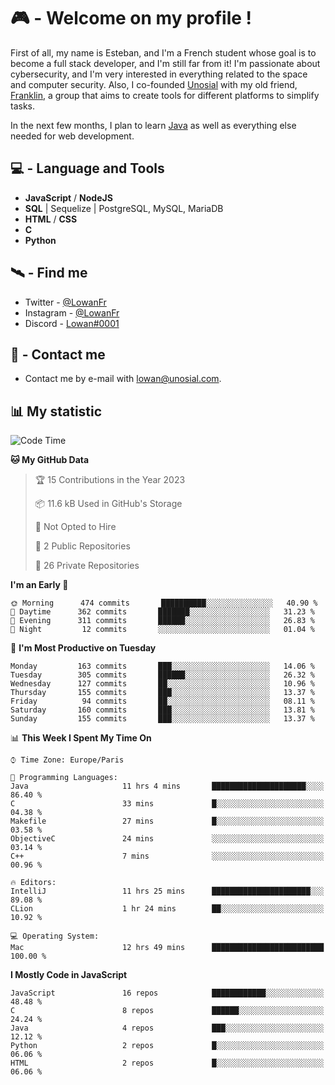 # 🎮 - Welcome on my profile !
First of all, my name is Esteban, and I'm a French student whose goal is to become a full stack developer, and I'm still far from it!
I'm passionate about cybersecurity, and I'm very interested in everything related to the space and computer security.
Also, I co-founded [Unosial](https://github.com/Unosial) with my old friend, [Franklin](https://github.com/AbaFranklin/), a group that aims to create tools for different platforms to simplify tasks. 

In the next few months, I plan to learn [Java](https://www.java.com/) as well as everything else needed for web development.




## 💻 - Language and Tools
- **JavaScript** / **NodeJS**
- **SQL** | Sequelize | PostgreSQL, MySQL, MariaDB
- **HTML** / **CSS**
- **C**
- **Python**

## 🛰️ - Find me

 - Twitter - [@LowanFr](https://twitter.com/LowanFr/)
 - Instagram - [@LowanFr](https://instagram.com/LowanFr)
 - Discord -  [Lowan#0001](https://unosial.bio/Lowan)
 
## 📡 - Contact me
 - Contact me by e-mail with [lowan@unosial.com](mailto:lowan@unosial.com).

## 📊 My statistic
<!--START_SECTION:waka-->
![Code Time](http://img.shields.io/badge/Code%20Time-328%20hrs%2044%20mins-blue)

**🐱 My GitHub Data** 

> 🏆 15 Contributions in the Year 2023
 > 
> 📦 11.6 kB Used in GitHub's Storage 
 > 
> 🚫 Not Opted to Hire
 > 
> 📜 2 Public Repositories 
 > 
> 🔑 26 Private Repositories  
 > 
**I'm an Early 🐤** 

```text
🌞 Morning      474 commits       ██████████░░░░░░░░░░░░░░░   40.90 % 
🌆 Daytime      362 commits       ███████░░░░░░░░░░░░░░░░░░   31.23 % 
🌃 Evening      311 commits       ██████░░░░░░░░░░░░░░░░░░░   26.83 % 
🌙 Night         12 commits       ░░░░░░░░░░░░░░░░░░░░░░░░░   01.04 % 

```
📅 **I'm Most Productive on Tuesday** 

```text
Monday         163 commits       ███░░░░░░░░░░░░░░░░░░░░░░   14.06 % 
Tuesday        305 commits       ██████░░░░░░░░░░░░░░░░░░░   26.32 % 
Wednesday      127 commits       ██░░░░░░░░░░░░░░░░░░░░░░░   10.96 % 
Thursday       155 commits       ███░░░░░░░░░░░░░░░░░░░░░░   13.37 % 
Friday          94 commits       ██░░░░░░░░░░░░░░░░░░░░░░░   08.11 % 
Saturday       160 commits       ███░░░░░░░░░░░░░░░░░░░░░░   13.81 % 
Sunday         155 commits       ███░░░░░░░░░░░░░░░░░░░░░░   13.37 % 

```


📊 **This Week I Spent My Time On** 

```text
⌚︎ Time Zone: Europe/Paris

💬 Programming Languages: 
Java                     11 hrs 4 mins       █████████████████████░░░░   86.40 % 
C                        33 mins             █░░░░░░░░░░░░░░░░░░░░░░░░   04.38 % 
Makefile                 27 mins             █░░░░░░░░░░░░░░░░░░░░░░░░   03.58 % 
ObjectiveC               24 mins             ░░░░░░░░░░░░░░░░░░░░░░░░░   03.14 % 
C++                      7 mins              ░░░░░░░░░░░░░░░░░░░░░░░░░   00.96 % 

🔥 Editors: 
IntelliJ                 11 hrs 25 mins      ██████████████████████░░░   89.08 % 
CLion                    1 hr 24 mins        ██░░░░░░░░░░░░░░░░░░░░░░░   10.92 % 

💻 Operating System: 
Mac                      12 hrs 49 mins      █████████████████████████   100.00 % 

```

**I Mostly Code in JavaScript** 

```text
JavaScript               16 repos            ████████████░░░░░░░░░░░░░   48.48 % 
C                        8 repos             ██████░░░░░░░░░░░░░░░░░░░   24.24 % 
Java                     4 repos             ███░░░░░░░░░░░░░░░░░░░░░░   12.12 % 
Python                   2 repos             █░░░░░░░░░░░░░░░░░░░░░░░░   06.06 % 
HTML                     2 repos             █░░░░░░░░░░░░░░░░░░░░░░░░   06.06 % 

```



<!--END_SECTION:waka-->
